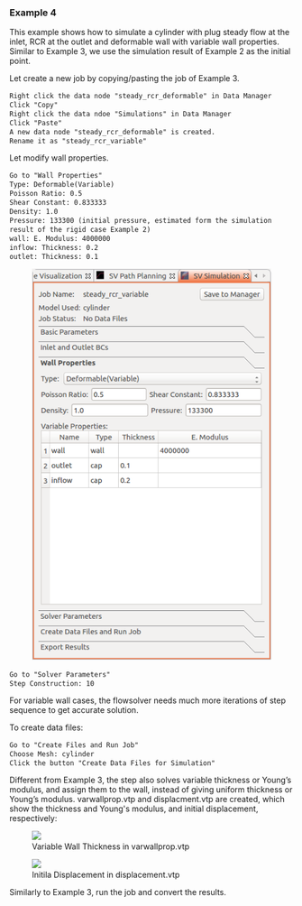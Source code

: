 ### Example 4

This example shows how to simulate a cylinder with plug steady flow at the inlet, RCR at the outlet and deformable wall with variable wall properties. Similar to Example 3, we use the simulation result of Example 2 as the initial point.

Let create a new job by copying/pasting the job of Example 3.

	Right click the data node "steady_rcr_deformable" in Data Manager
	Click "Copy"
	Right click the data ndoe "Simulations" in Data Manager
	Click "Paste"
	A new data node "steady_rcr_deformable" is created.
	Rename it as "steady_rcr_variable"

Let modify wall properties.
	
	Go to "Wall Properties"
	Type: Deformable(Variable)
	Poisson Ratio: 0.5
	Shear Constant: 0.833333
	Density: 1.0
	Pressure: 133300 (initial pressure, estimated form the simulation result of the rigid case Example 2)
	wall: E. Modulus: 4000000
	inflow: Thickness: 0.2
	outlet: Thickness: 0.1

<figure>
  <img class="svImg scImgMd" src="documentation/flowsolver/imgs/wallvariable.png">
  <figcaption class="svCaption" > </figcaption>
</figure>

	Go to "Solver Parameters"
	Step Construction: 10

For variable wall cases, the flowsolver needs much more iterations of step sequence to get accurate solution.

To create data files:

	Go to "Create Files and Run Job"
	Choose Mesh: cylinder
	Click the button "Create Data Files for Simulation"

Different from Example 3, the step also solves variable thickness or Young’s modulus, and assign them to the wall, instead of giving uniform thickness or Young’s modulus. varwallprop.vtp and displacment.vtp are created, which show the thickness and Young's modulus, and initial displacement, respectively:

<figure>
  <img class="svImg svImgLg" src="documentation/flowsolver/imgs/varwallprop_paraview.png">
  <figcaption class="svCaption" >Variable Wall Thickness in varwallprop.vtp </figcaption>
</figure>


<figure>
  <img class="svImg svImgLg" src="documentation/flowsolver/imgs/disp_varwall_paraview.png">
  <figcaption class="svCaption" >Initila Displacement in displacement.vtp </figcaption>
</figure>

Similarly to Example 3, run the job and convert the results.
